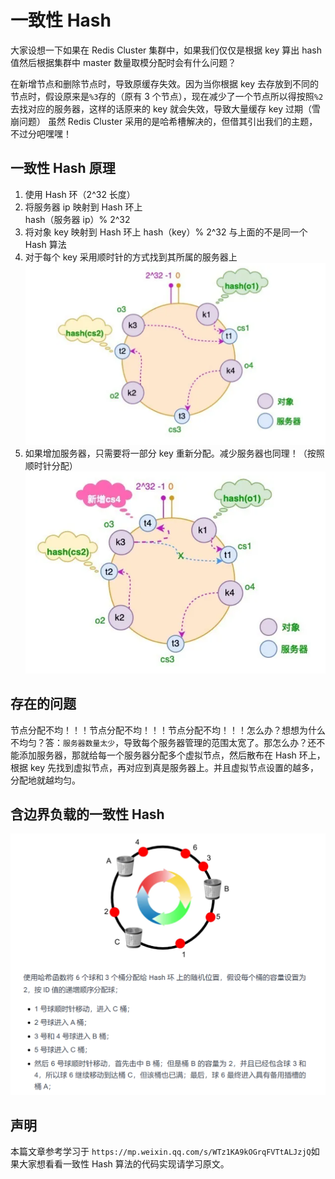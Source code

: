 # 一致性 Hash

大家设想一下如果在 Redis Cluster 集群中，如果我们仅仅是根据 key 算出 hash 值然后根据集群中 master 数量取模分配时会有什么问题？

在新增节点和删除节点时，导致原缓存失效。因为当你根据 key 去存放到不同的节点时，假设原来是`%3`存的（原有 3 个节点），现在减少了一个节点所以得按照`%2`去找对应的服务器，这样的话原来的 key 就会失效，导致大量缓存 key 过期（雪崩问题）
虽然 Redis Cluster 采用的是哈希槽解决的，但借其引出我们的主题，不过分吧嘿嘿！

## 一致性 Hash 原理

1. 使用 Hash 环（2^32 长度）
2. 将服务器 ip 映射到 Hash 环上  
   hash（服务器 ip）% 2^32
3. 将对象 key 映射到 Hash 环上
   hash（key）% 2^32 与上面的不是同一个 Hash 算法
4. 对于每个 key 采用顺时针的方式找到其所属的服务器上
   ![一致性Hash](./image/一致性Hash.png)
5. 如果增加服务器，只需要将一部分 key 重新分配。减少服务器也同理！（按照顺时针分配）
   ![一致性Hash扩容](./image/一致性Hash扩容.png)

## 存在的问题

节点分配不均！！！节点分配不均！！！节点分配不均！！！怎么办？想想为什么不均匀？答：`服务器数量太少`，导致每个服务器管理的范围太宽了。那怎么办？还不能添加服务器，那就给每一个服务器分配多个虚拟节点，然后散布在 Hash 环上，根据 key 先找到虚拟节点，再对应到真是服务器上。并且虚拟节点设置的越多，分配地就越均匀。

## 含边界负载的一致性 Hash

![含边界负载的一致性 Hash](./image/边界负载一致性Hash.png)

## 声明

本篇文章参考学习于 `https://mp.weixin.qq.com/s/WTz1KA9kOGrqFVTtALJzjQ`如果大家想看看一致性 Hash 算法的代码实现请学习原文。
